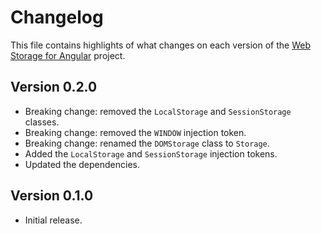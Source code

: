 # Changelog
This file contains highlights of what changes on each version of the [Web Storage for Angular](https://github.com/cedx/ngx-storage) project.

## Version 0.2.0
- Breaking change: removed the `LocalStorage` and `SessionStorage` classes.
- Breaking change: removed the `WINDOW` injection token.
- Breaking change: renamed the `DOMStorage` class to `Storage`.
- Added the `LocalStorage` and `SessionStorage` injection tokens.
- Updated the dependencies.

## Version 0.1.0
- Initial release.
